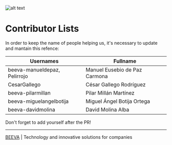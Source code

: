 ![alt text](/static/horizontal-beeva-logo.png "BEEVA")

# Contributor Lists

In order to keep the name of people helping us, it's necessary to update and mantain this refence:

| Usernames                        | Fullname                                 |
|----------------------------------|------------------------------------------|
| beeva-manueldepaz, Pelirrojo     | Manuel Eusebio de Paz Carmona            |
| CesarGallego                     | César Gallego Rodríguez                  |
| beeva-pilarmillan                | Pilar Millán Martínez                    |
| beeva-miguelangelbotija          | Miguel Ángel Botija Ortega               |       
| beeva-davidmolina                | David Molina Alba                        |



Don't forget to add yourself after the PR!
___

[BEEVA](https://www.beeva.com) | Technology and innovative solutions for companies
